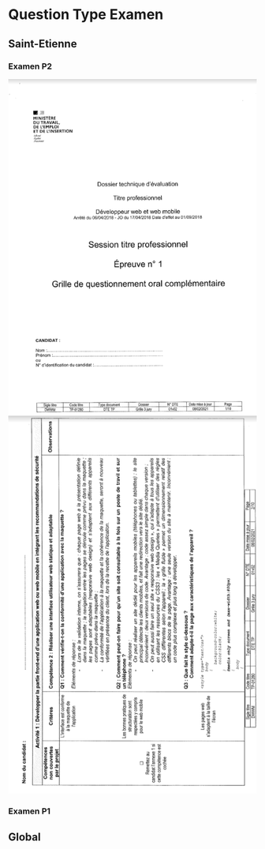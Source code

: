 # Question Type Examen

## Saint-Etienne

### Examen P2

<img src="./assets/img/Sainte/P2/P2-1.png" alt="P2-1"/>
<img src="./assets/img/Sainte/P2/P2-2.png" alt="P2-2"/>


### Examen P1

## Global



